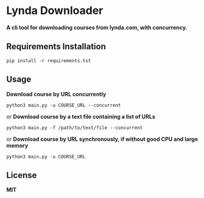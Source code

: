 # Lynda Downloader

**A cli tool for downloading courses from lynda.com, with concurrency.**

## Requirements Installation

```
pip install -r requirements.txt
```

## Usage

**Download course by URL concurrently**

```
python3 main.py -u COURSE_URL --concurrent
```

or
**Download course by a text file containing a list of URLs**

```
python3 main.py -f /path/to/text/file --concurrent
```

or
**Download course by URL synchronously, if without good CPU and large memory**

```
python3 main.py -u COURSE_URL
```

## License

**MIT**
